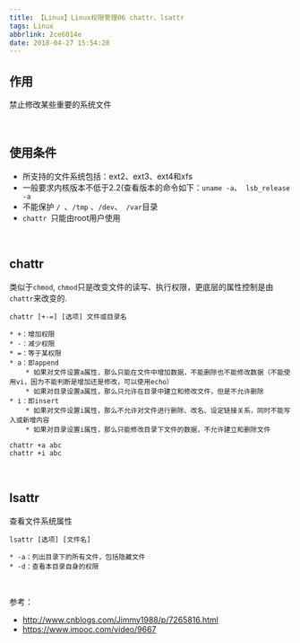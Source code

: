 ```yaml
---
title: 【Linux】Linux权限管理06 chattr、lsattr
tags: Linux
abbrlink: 2ce6014e
date: 2018-04-27 15:54:28
---
```


## 作用
禁止修改某些重要的系统文件


<br/>  

## 使用条件

* 所支持的文件系统包括：ext2、ext3、ext4和xfs
* 一般要求内核版本不低于2.2(查看版本的命令如下：`uname -a`、` lsb_release -a`
* 不能保护 `/ `、`/tmp` 、`/dev`、` /var`目录
* `chattr `只能由root用户使用

<br />

## chattr
类似于`chmod`, `chmod`只是改变文件的读写、执行权限，更底层的属性控制是由`chattr`来改变的.
```
chattr [+-=] [选项] 文件或目录名

* +：增加权限
* -：减少权限 
* =：等于某权限
* a：即append
    * 如果对文件设置a属性，那么只能在文件中增加数据，不能删除也不能修改数据（不能使用vi，因为不能判断是增加还是修改，可以使用echo）
    * 如果对目录设置a属性，那么只允许在目录中建立和修改文件，但是不允许删除
* i：即insert
    * 如果对文件设置i属性，那么不允许对文件进行删除、改名、设定链接关系，同时不能写入或新增内容
    * 如果对目录设置i属性，那么只能修改目录下文件的数据，不允许建立和删除文件

chattr +a abc
chattr +i abc
```
<br >

## lsattr
查看文件系统属性
```
lsattr [选项] [文件名]

* -a：列出目录下的所有文件，包括隐藏文件
* -d：查看本目录自身的权限
```

<br/>


参考：

* http://www.cnblogs.com/Jimmy1988/p/7265816.html
* https://www.imooc.com/video/9667